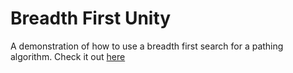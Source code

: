 # Breadth First Unity
 A demonstration of how to use a breadth first search for a pathing algorithm. Check it out [here](https://simmer.io/@Topherrrrr/breadth-first-search)
